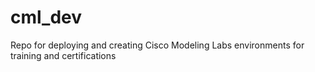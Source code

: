 # cml_dev
Repo for deploying and creating Cisco Modeling Labs environments for training and certifications
